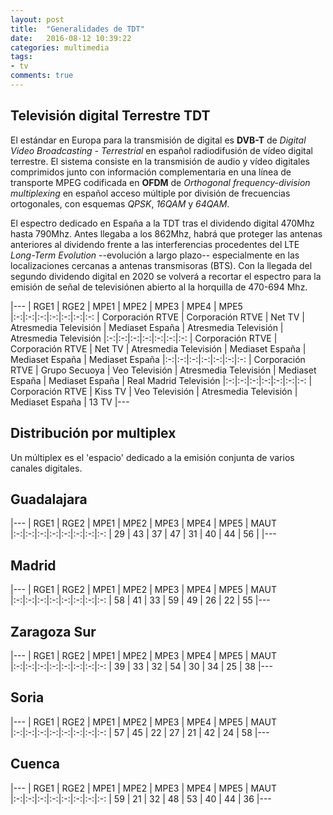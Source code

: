 ```yaml
---
layout: post
title:  "Generalidades de TDT"
date:   2016-08-12 10:39:22
categories: multimedia
tags:
- tv
comments: true
---
```


Televisión digital Terrestre TDT
--------------------------------

El estándar en Europa para la transmisión de digital es **DVB-T** de *Digital Video Broadcasting - Terrestrial* en español radiodifusión de vídeo digital terrestre. El sistema consiste en la transmisión de audio y vídeo digitales comprimidos junto con información complementaria en una línea de transporte MPEG codificada en **OFDM** de *Orthogonal frequency-division multiplexing* en español acceso múltiple por división de frecuencias ortogonales, con esquemas *QPSK*, *16QAM* y *64QAM*.

El espectro dedicado en España a la TDT tras el dividendo digital 470Mhz hasta 790Mhz. Antes llegaba a los 862Mhz, habrá que proteger las antenas anteriores al dividendo frente a las interferencias procedentes del LTE *Long-Term Evolution* --evolución a largo plazo-- especialmente en las localizaciones cercanas a antenas transmisoras (BTS). Con la llegada del segundo dividendo digital en 2020 se volverá a recortar el espectro para la emisión de señal de televisiónen abierto al la horquilla de 470-694 Mhz. 

|---
| RGE1 | RGE2 | MPE1 | MPE2 | MPE3 | MPE4 | MPE5
|:-:|:-:|:-:|:-:|:-:|:-:|:-:
| Corporación RTVE | Corporación RTVE | Net TV | Atresmedia Televisión | Mediaset España | Atresmedia Televisión | Atresmedia Televisión
|:-:|:-:|:-:|:-:|:-:|:-:|:-:
| Corporación RTVE | Corporación RTVE | Net TV | Atresmedia Televisión | Mediaset España | Mediaset España | Mediaset España
|:-:|:-:|:-:|:-:|:-:|:-:|:-:
| Corporación RTVE | Grupo Secuoya | Veo Televisión | Atresmedia Televisión | Mediaset España | Mediaset España | Real Madrid Televisión
|:-:|:-:|:-:|:-:|:-:|:-:|:-:
| Corporación RTVE | Kiss TV | Veo Televisión | Atresmedia Televisión | Mediaset España | 13 TV
|---

Distribución por multiplex
--------------------------

Un múltiplex es el 'espacio' dedicado a la emisión conjunta de varios canales digitales. 

Guadalajara
-----------

|---
| RGE1 | RGE2 | MPE1 | MPE2 | MPE3 | MPE4 | MPE5 | MAUT
|:-:|:-:|:-:|:-:|:-:|:-:|:-:|:-:
| 29 | 43 | 37 | 47 | 31 | 40 | 44 | 56 | 
|---

Madrid
------

|---
| RGE1 | RGE2 | MPE1 | MPE2 | MPE3 | MPE4 | MPE5 | MAUT
|:-:|:-:|:-:|:-:|:-:|:-:|:-:|:-:
| 58 | 41 | 33 | 59 | 49 | 26 | 22 | 55
|---

Zaragoza Sur
------------

|---
| RGE1 | RGE2 | MPE1 | MPE2 | MPE3 | MPE4 | MPE5 | MAUT
|:-:|:-:|:-:|:-:|:-:|:-:|:-:|:-:
| 39 | 33 | 32 | 54 | 30 | 34 | 25 | 38
|---

Soria
-----

|---
| RGE1 | RGE2 | MPE1 | MPE2 | MPE3 | MPE4 | MPE5 | MAUT
|:-:|:-:|:-:|:-:|:-:|:-:|:-:|:-:
| 57 | 45 | 22 | 27 | 21 | 42 | 24 | 58
|---

Cuenca
------

|---
| RGE1 | RGE2 | MPE1 | MPE2 | MPE3 | MPE4 | MPE5 | MAUT
|:-:|:-:|:-:|:-:|:-:|:-:|:-:|:-:
| 59 | 21 | 32 | 48 | 53 | 40 | 44 | 36
|---

